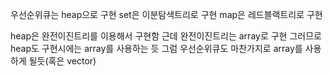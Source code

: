 우선순위큐는 heap으로 구현
set은 이분탐색트리로 구현
map은 레드블랙트리로 구현

heap은 완전이진트리를 이용해서 구현함
근데 완전이진트리는 array로 구현
그러므로 heap도 구현시에는 array를 사용하는 듯
그럼 우선순위큐도 마찬가지로 array를 사용하게 될듯(혹은 vector)